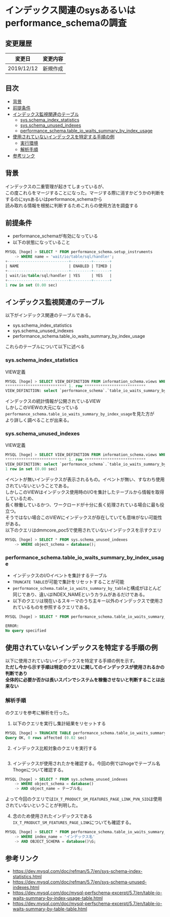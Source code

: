 # インデックス関連のsysあるいはperformance_schemaの調査

## 変更履歴
|変更日|変更内容|
|-----|--------|
|2019/12/12|新規作成|

## 目次
* [背景](#背景)
* [前提条件](#前提条件)
* [インデックス監視関連のテーブル](#インデックス監視関連のテーブル)
  * [sys.schema_index_statistics](#sys.schema_index_statistics)
  * [sys.schema_unused_indexes](#sys.schema_unused_indexes)
  * [performance_schema.table_io_waits_summary_by_index_usage](#performance_schema.table_io_waits_summary_by_index_usage)
* [使用されていないインデックスを特定する手順の例](#使用されていないインデックスを特定する手順の例)
  * [実行環境](#実行環境)
  * [解析手順](#解析手順)
* [参考リンク](#参考リンク)

## 背景
インデックスの二重管理が起きてしまっているが、<br/>
この度これらをマージすることになった。マージする際に消すかどうかの判断をするのにsysあるいはperformance_schemaから<br/>
読み取れる情報を根拠に判断するためこれらの使用方法を調査する

## 前提条件
- performance_schemaが有効になっている
- 以下の状態になっていること
```SQL
MYSQL [hoge] > SELECT * FROM performance_schema.setup_instruments
    -> WHERE name = 'wait/io/table/sql/handler';
+---------------------------+---------+-------+
| NAME                      | ENABLED | TIMED |
+---------------------------+---------+-------+
| wait/io/table/sql/handler | YES     | YES   |
+---------------------------+---------+-------+
1 row in set (0.00 sec)
```

## インデックス監視関連のテーブル
以下がインデックス関連のテーブルである。
- sys.schema_index_statistics
- sys.schema_unused_indexes
- performance_schema.table_io_waits_summary_by_index_usage

これらのテーブルについて以下に述べる

### sys.schema_index_statistics
VIEW定義
```SQL
MYSQL [hoge] > SELECT VIEW_DEFINITION FROM information_schema.views WHERE table_schema = 'sys' AND TABLE_NAME = 'schema_index_statistics'\G;
*************************** 1. row ***************************
VIEW_DEFINITION: select `performance_schema`.`table_io_waits_summary_by_index_usage`.`OBJECT_SCHEMA` AS `table_schema`,`performance_schema`.`table_io_waits_summary_by_index_usage`.`OBJECT_NAME` AS `table_name`,`performance_schema`.`table_io_waits_summary_by_index_usage`.`INDEX_NAME` AS `index_name`,`performance_schema`.`table_io_waits_summary_by_index_usage`.`COUNT_FETCH` AS `rows_selected`,`sys`.`format_time`(`performance_schema`.`table_io_waits_summary_by_index_usage`.`SUM_TIMER_FETCH`) AS `select_latency`,`performance_schema`.`table_io_waits_summary_by_index_usage`.`COUNT_INSERT` AS `rows_inserted`,`sys`.`format_time`(`performance_schema`.`table_io_waits_summary_by_index_usage`.`SUM_TIMER_INSERT`) AS `insert_latency`,`performance_schema`.`table_io_waits_summary_by_index_usage`.`COUNT_UPDATE` AS `rows_updated`,`sys`.`format_time`(`performance_schema`.`table_io_waits_summary_by_index_usage`.`SUM_TIMER_UPDATE`) AS `update_latency`,`performance_schema`.`table_io_waits_summary_by_index_usage`.`COUNT_DELETE` AS `rows_deleted`,`sys`.`format_time`(`performance_schema`.`table_io_waits_summary_by_index_usage`.`SUM_TIMER_INSERT`) AS `delete_latency` from `performance_schema`.`table_io_waits_summary_by_index_usage` where (`performance_schema`.`table_io_waits_summary_by_index_usage`.`INDEX_NAME` is not null) order by `performance_schema`.`table_io_waits_summary_by_index_usage`.`SUM_TIMER_WAIT` desc
```
インデックスの統計情報が公開されているVIEW<br/>
しかしこのVIEWの大元になっている``performance_schema.table_io_waits_summary_by_index_usage``を見た方が<br/>
より詳しく調べることが出来る。


### sys.schema_unused_indexes
VIEW定義
```SQL
MYSQL [hoge] > SELECT VIEW_DEFINITION FROM information_schema.views WHERE table_schema = 'sys' AND TABLE_NAME = 'schema_unused_indexes'\G;
*************************** 1. row ***************************
VIEW_DEFINITION: select `performance_schema`.`table_io_waits_summary_by_index_usage`.`OBJECT_SCHEMA` AS `object_schema`,`performance_schema`.`table_io_waits_summary_by_index_usage`.`OBJECT_NAME` AS `object_name`,`performance_schema`.`table_io_waits_summary_by_index_usage`.`INDEX_NAME` AS `index_name` from `performance_schema`.`table_io_waits_summary_by_index_usage` where ((`performance_schema`.`table_io_waits_summary_by_index_usage`.`INDEX_NAME` is not null) and (`performance_schema`.`table_io_waits_summary_by_index_usage`.`COUNT_STAR` = 0) and (`performance_schema`.`table_io_waits_summary_by_index_usage`.`OBJECT_SCHEMA` <> 'mysql') and (`performance_schema`.`table_io_waits_summary_by_index_usage`.`INDEX_NAME` <> 'PRIMARY')) order by `performance_schema`.`table_io_waits_summary_by_index_usage`.`OBJECT_SCHEMA`,`performance_schema`.`table_io_waits_summary_by_index_usage`.`OBJECT_NAME`
1 row in set (0.00 sec)
```

イベントが無いインデックスが表示されるもの。イベントが無い、すなわち使用されていないということである。<br/>
しかしこのVIEWはインデックス使用時のI/Oを集計したテーブルから情報を取得しているため、<br/>
長く稼働しているかつ、ワークロードが十分に長く処理されている場合に最も役立つ。<br/>
そうではない場合このVIEWにインデックスが存在していても意味がない可能性がある。<br/>
以下のクエリはdmmcore_poc5で使用されていないインデックスを示すクエリ

```SQL
MYSQL [hoge] > SELECT * FROM sys.schema_unused_indexes
    -> WHERE object_schema = database();
```

### performance_schema.table_io_waits_summary_by_index_usage
- インデックスのI/Oイベントを集計するテーブル
- ``TRUNCATE TABLE``が可能で集計をリセットすることが可能
- ``performance_schema.table_io_waits_summary_by_table``と構成がほとんど同じであり、違いはINDEX_NAMEというカラムがあるだけである。
- 以下のクエリは現在いるスキーマのうち主キー以外のインデックスで使用されているものを参照するクエリである。
```SQL
MYSQL [hoge] > SELECT * FROM performance_schema.table_io_waits_summary_by_index_usage WHERE index_name <> 'PRIMARY' AND OBJECT_SCHEMA = database(); AND COUNT_STAR <> 0\G;

ERROR:
No query specified
```

## 使用されていないインデックスを特定する手順の例
以下に使用されていないインデックスを特定する手順の例を示す。<br/>
**ただし今から示す手順は特定のクエリに関してのインデックスが使用されるかの判断であり**<br/>
**全体的に必要か否かは長いスパンでシステムを稼働させないと判断することは出来ない**<br/>

### 解析手順
のクエリを参考に解析を行った。

1. 以下のクエリを実行し集計結果をリセットする
```SQL
MYSQL [hoge] > TRUNCATE TABLE performance_schema.table_io_waits_summary_by_index_usage;
Query OK, 0 rows affected (0.02 sec)
```

2. インデックス比較対象のクエリを実行する
```SQL

```

3. インデックスが使用されたかを確認する。今回の例ではhogeでテーブル名Thogeについて確認する。
```SQL
MYSQL [hoge] > SELECT * FROM sys.schema_unused_indexes
    -> WHERE object_schema = database()
    -> AND object_name = テーブル名;
```

よって今回のクエリでは``IX_T_PRODUCT_SM_FEATURES_PAGE_LINK_PVN_SID``は使用されていないということが判明した。

4. 念のため使用されたインデックスである``IX_T_PRODUCT_SM_FEATURES_PAGE_LINK``についても確認する。
```SQL
MYSQL [hoge] > SELECT * FROM performance_schema.table_io_waits_summary_by_index_usage
    -> WHERE index_name = 'インデックス名'
    -> AND OBJECT_SCHEMA = database()\G;
```


## 参考リンク
- https://dev.mysql.com/doc/refman/5.7/en/sys-schema-index-statistics.html
- https://dev.mysql.com/doc/refman/5.7/en/sys-schema-unused-indexes.html
- https://dev.mysql.com/doc/mysql-perfschema-excerpt/5.7/en/table-io-waits-summary-by-index-usage-table.html
- https://dev.mysql.com/doc/mysql-perfschema-excerpt/5.7/en/table-io-waits-summary-by-table-table.html
